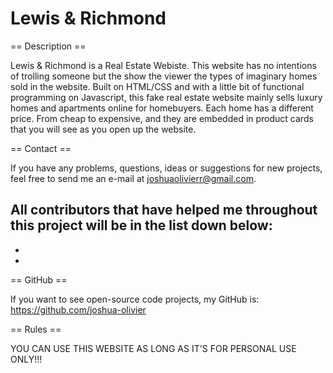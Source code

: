 # Lewis & Richmond
== Description ==

Lewis & Richmond is a Real Estate Webiste. This website has no intentions of trolling someone but the show the viewer the types of imaginary homes sold in the website. Built on HTML/CSS and with a little bit of functional programming on Javascript, this fake real estate website mainly sells luxury homes and apartments online for homebuyers. Each home has a different price. From cheap to expensive, and they are embedded in product cards that you will see as you open up the website.

== Contact ==

If you have any problems, questions, ideas or suggestions for new projects, feel free to send me an e-mail at joshuaolivierr@gmail.com.


All contributors that have helped me throughout this project will be in the list down below:
-
-
-

== GitHub ==

If you want to see open-source code projects, my GitHub is: https://github.com/joshua-olivier


== Rules ==

YOU CAN USE THIS WEBSITE AS LONG AS IT'S FOR PERSONAL USE ONLY!!!
